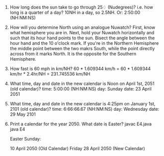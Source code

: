 1. How long does the sun take to go through 25♢ (Nudegrees)?
    i.e. how long is a quarter of a day?
    10NH in a day, so 2.5NH.
    Or: 2:50:00 (NH:NM:NS)

2. How will you determine North using an analogue Nuwatch?
    First, know what hemisphere you are in.
    Next, hold your Nuwatch horizontally and such that its hour hand points to the sun.
    Bisect the angle between the hour hand and the 10 o'clock mark.
    If you're in the Northern Hemisphere the middle point between the two makrs South, while the point directly across from it marks North. It is the opposite for the Southern Hemisphere.

3. How fast is 60 mph in km/NH?
    60 * 1.609344 km/h = 60 * 1.609344 km/hr * 2.4hr/NH = 231.745536 km/NH

4. What time, day and date in the new calendar is Noon on April 1st, 2051 (old calendar)?
    time: 5:00:00 (NH:NM:NS)
    day: Sunday
    date: 23 April 2051

5. What time, day and date in the new calendar is 4:25pm on January 1st, 2101 (old calendar)?
    time: 6:66:66.67 (NH:NM:NS)
    day: Wednesday
    date: 29 May 2101

6. Print a calendar for the year 2050. What date is Easter?
    javac E4.java
    java E4

    Easter Sunday:

    10 April 2050 (Old Calendar)
    Friday 28 April 2050 (New Calendar)
